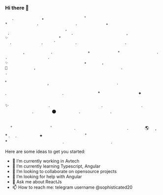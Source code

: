 ### Hi there 👋

       .　　　　　　　 ✦ 　　　　   　 　　　˚　　　　　　　　　　*　　　　　　　　.　　　　　　　　　　. 　　 　　　　 ✦
    ‍ ‍ ‍ 　　　　 　　　　　　　　　　,　　   　
     .                            .                        ,                      ✨                       *
      .　　　　　　　　.　　　ﾟ　  　　　.　　　　　　　　　　　　　.

            ,　　　　　　　.　　　　　　　　　 ☀️ 　　　　　　　*　　　　　　　　　　. 
    .　　　　　　　　　　　. 　　　　　　　　　　　　　　　　✨　　　　　     　   　　　　　　 　    ✦ 　 　　,　　
    🚀 　　　　 　　,　　　 ‍ ‍ ‍ ‍ 　 　　　　　　　　　　　　      .　 　　 　　 　　　.　　　　
  ˚　　　 　   　　　　,　　　　   　　　　　　　　　　　.　
 
 .　　　　　　　　　　　　　.　　　　　　　　* 　　   　　　　　 ✦ 　　　　　　　         　        　　　　 　　 　　　
        ✨　　　　 　　　　　.　　　　　　　　　　　　.　　　　　    　　. 　 　　　　　.　　　　 🌑   　　　　　.　　　　　　　.　　　　　　　　　　   　

　      ˚　　　　　　　　　ﾟ　　　　　.　　　　　　　　　　　　. 　　 　 🌎 ‍ ‍ ‍ ‍ ,　 　　　　　　　　* .　
            .　　　　　 ✦ 　　　　   　 　　　˚　　　　　　　　　　　　　　*　　　　　　   　　　　　　.　　　　　　　　　　　.




Here are some ideas to get you started:

- 🔭 I’m currently working in Avtech
- 🌱 I’m currently learning Typescript, Angular
- 👯 I’m looking to collaborate on opensource projects
- 🤔 I’m looking for help with Angular
- 💬 Ask me about ReactJs
- 📫 How to reach me: telegram username @sophisticated20
